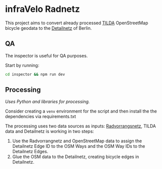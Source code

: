 # infraVelo Radnetz

This project aims to convert already processed [TILDA](https://tilda-geo.de/) OpenStreetMap bicycle geodata to the [Detailnetz](https://gdi.berlin.de/geonetwork/geonetwork/api/records/cf374cd3-d0b8-3e6a-92c3-75e18dd595a1) of Berlin.

## QA
The inspector is useful for QA purposes.

Start by running:
```sh
cd inspector && npm run dev
```

## Processing

*Uses Python and libraries for processing.*

Consider creating a `venv` environment for the script and then install the the dependencies via requirements.txt

The processing uses two data sources as inputs: [Radvorrangsnetz](https://tilda-geo.de/regionen/berlin?map=9.9/52.518/13.372&config=1swjsz2.5ount0.4qfsxw.2t61&data=radverkehrsnetz--v&v=2), TILDA data and Detailnetz  is working in two steps:

1. Use the Radvorrangnetz and OpenStreetMap data to assign the Detailnetz Edge ID to the OSM Ways and the OSM Way IDs to the Detailnetz Edges.
2. Glue the OSM data to the Detailnetz, creating bicycle edges in Detailnetz.
